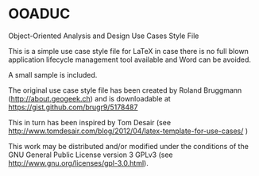 OOADUC
======

Object-Oriented Analysis and Design Use Cases Style File

This is a simple use case style file for LaTeX in case there is no full blown application lifecycle management tool available and Word can be avoided. 

A small sample is included.

The original use case style file has been created by Roland Bruggmann (http://about.geogeek.ch) and is downloadable at https://gist.github.com/brugr9/5178487

This in turn has been inspired by Tom Desair (see  http://www.tomdesair.com/blog/2012/04/latex-template-for-use-cases/ )

This work may be distributed and/or modified under the conditions of the 
GNU General Public License version 3 GPLv3
(see http://www.gnu.org/licenses/gpl-3.0.html).

